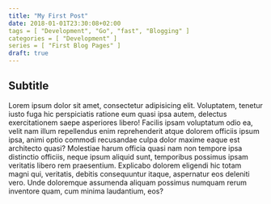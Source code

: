 ```yaml
---
title: "My First Post"
date: 2018-01-01T23:30:08+02:00
tags = [ "Development", "Go", "fast", "Blogging" ]
categories = [ "Development" ]
series = [ "First Blog Pages" ]
draft: true
---
```


## Subtitle

Lorem ipsum dolor sit amet, consectetur adipisicing elit. Voluptatem, tenetur iusto fuga hic perspiciatis ratione eum quasi ipsa autem, delectus exercitationem saepe asperiores libero! Facilis ipsam voluptatum odio ea, velit nam illum repellendus enim reprehenderit atque dolorem officiis ipsum ipsa, animi optio commodi recusandae culpa dolor maxime eaque est architecto quasi? Molestiae harum officia quasi nam non tempore ipsa distinctio officiis, neque ipsum aliquid sunt, temporibus possimus ipsam veritatis libero rem praesentium. Explicabo dolorem eligendi hic totam magni qui, veritatis, debitis consequuntur itaque, aspernatur eos deleniti vero. Unde doloremque assumenda aliquam possimus numquam rerum inventore quam, cum minima laudantium, eos?
